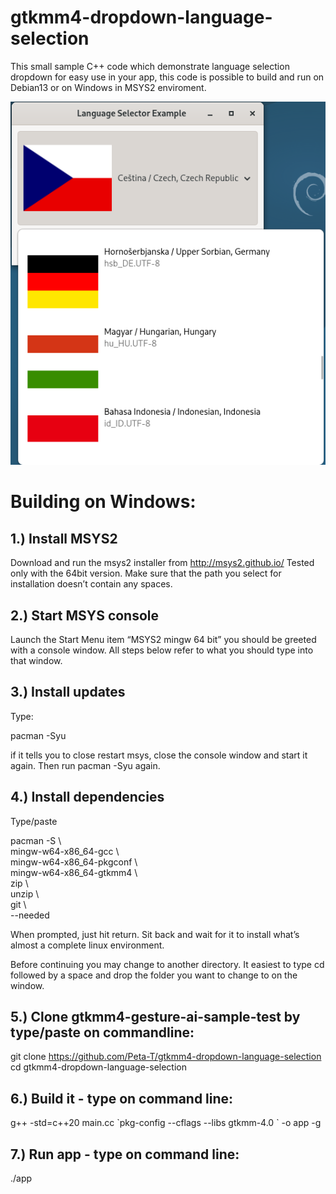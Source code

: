 # gtkmm4-dropdown-language-selection

This small sample C++ code which demonstrate language selection dropdown for easy use in your app, this code is possible to build and run on Debian13 or on Windows in MSYS2 enviroment.

![Screenschot](Screenshot.png)

Building on Windows:
====================

1.) Install MSYS2
-----------------
Download and run the msys2 installer from http://msys2.github.io/ Tested only with the 64bit version. Make sure that the path you select for installation doesn’t contain any spaces.

2.) Start MSYS console
----------------------
Launch the Start Menu item “MSYS2 mingw 64 bit” you should be greeted with a console window. All steps below refer to what you should type into that window.

3.) Install updates
-------------------
Type:

   pacman -Syu

if it tells you to close restart msys, close the console window and start it again. Then run pacman -Syu again.

4.) Install dependencies
------------------------
Type/paste

   pacman -S \\ \
   mingw-w64-x86_64-gcc \\ \
   mingw-w64-x86_64-pkgconf \\ \
   mingw-w64-x86_64-gtkmm4 \\ \
   zip \\ \
   unzip \\ \
   git \\ \
   --needed

When prompted, just hit return. Sit back and wait for it to install what’s almost a complete linux environment.

Before continuing you may change to another directory. It easiest to type cd followed by a space and drop the folder you want to change to on the window.

5.) Clone gtkmm4-gesture-ai-sample-test by type/paste on commandline:
---------------------------------------------------------------------

   git clone https://github.com/Peta-T/gtkmm4-dropdown-language-selection \
   cd gtkmm4-dropdown-language-selection
   
6.) Build it - type on command line:
------------------------------------

   g++ -std=c++20 main.cc \`pkg-config --cflags --libs gtkmm-4.0 \` -o app -g

7.) Run app - type on command line:
-----------------------------------

   ./app


